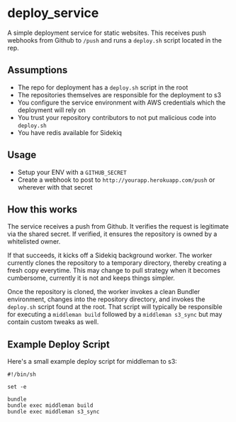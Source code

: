 # deploy_service
A simple deployment service for static websites.  This receives push webhooks from Github to
`/push` and runs a `deploy.sh` script located in the rep.

## Assumptions

* The repo for deployment has a `deploy.sh` script in the root
* The repositories themselves are responsible for the deployment to s3
* You configure the service environment with AWS credentials which the deployment will rely on
* You trust your repository contributors to not put malicious code into `deploy.sh`
* You have redis available for Sidekiq

## Usage

* Setup your ENV with a `GITHUB_SECRET`
* Create a webhook to post to `http://yourapp.herokuapp.com/push` or wherever with that secret

## How this works

The service receives a push from Github.  It verifies the request is legitimate via the shared
secret.  If verified, it ensures the repository is owned by a whitelisted owner.

If that succeeds, it kicks off a Sidekiq background worker.  The worker currently clones the
repository to a temporary directory, thereby creating a fresh copy everytime.  This may change to
pull strategy when it becomes cumbersome, currently it is not and keeps things simpler.

Once the repository is cloned, the worker invokes a clean Bundler environment, changes into the
repository directory, and invokes the `deploy.sh` script found at the root.  That script will
typically be responsible for executing a `middleman build` followed by a `middleman s3_sync`
but may contain custom tweaks as well.

## Example Deploy Script

Here's a small example deploy script for middleman to s3:

```shell
#!/bin/sh

set -e

bundle
bundle exec middleman build
bundle exec middleman s3_sync
```
